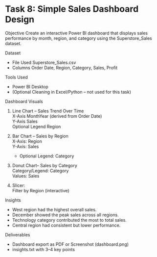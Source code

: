 # Task 8: Simple Sales Dashboard Design

 Objective
Create an interactive Power BI dashboard that displays sales performance by month, region, and category using the Superstore_Sales dataset.

 Dataset
- File Used Superstore_Sales.csv
- Columns Order Date, Region, Category, Sales, Profit

Tools Used
- Power BI Desktop
- (Optional Cleaning in Excel/Python – not used for this task)

 Dashboard Visuals
1. Line Chart – Sales Trend Over Time  
   X-Axis MonthYear (derived from Order Date)  
   Y-Axis Sales  
   Optional Legend Region  

2. Bar Chart – Sales by Region  
   X-Axis: Region  
   Y-Axis: Sales  
   - Optional Legend: Category  

3. Donut Chart– Sales by Category  
   Category/Legend: Category  
   Values: Sales  

4. Slicer:  
    Filter by Region (interactive)

Insights
- West region had the highest overall sales.
- December showed the peak sales across all regions.
- Technology category contributed the most to total sales.
- Central region had consistent but lower performance.

 Deliverables
- Dashboard export as PDF or Screenshot (dashboard.png)
- insights.txt with 3–4 key points
